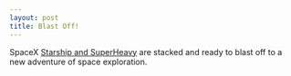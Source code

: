```yaml
---
layout: post
title: Blast Off!
---
```


SpaceX [Starship and SuperHeavy](https://cdn.arstechnica.net/wp-content/uploads/2023/04/Starship-OFT-800x450.jpg) are stacked and ready to blast off to a new adventure of space exploration.




